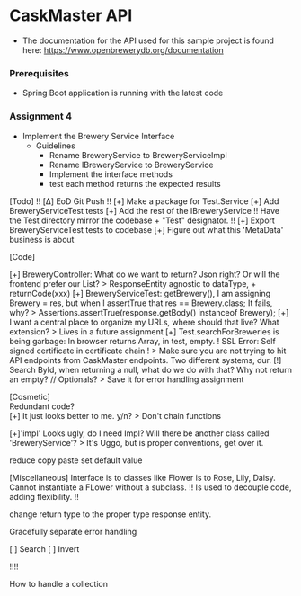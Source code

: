 # CaskMaster API
* The documentation for the API used for this sample project is found here:  https://www.openbrewerydb.org/documentation

### Prerequisites

* Spring Boot application is running with the latest code

### Assignment 4
* Implement the Brewery Service Interface
    * Guidelines
        * Rename BreweryService to BreweryServiceImpl
        * Rename IBreweryService to BreweryService
        * Implement the interface methods
        * test each method returns the expected results
      



[Todo]
!! [Δ] EoD Git Push !!
[+] Make a package for Test.Service
    [+] Add BreweryServiceTest tests
    [+] Add the rest of the IBreweryService
!! Have the Test directory mirror the codebase + "Test" designator. !!
[+] Export BreweryServiceTest tests to codebase
[+] Figure out what this 'MetaData' business is about


[Code]

[+] BreweryController: What do we want to return? Json right? Or will the frontend prefer our List<Brewery>?
    > ResponseEntity agnostic to dataType, +  returnCode(xxx)
[+] BreweryServiceTest: getBrewery(), I am assigning Brewery = res, but when I assertTrue that res == Brewery.class; It fails, why?
    > Assertions.assertTrue(response.getBody() instanceof Brewery);
[+] I want a central place to organize my URLs, where should that live? What extension?
    > Lives in a future assignment
[+] Test.searchForBreweries is being garbage: In browser returns Array, in test, empty.
    ! SSL Error: Self signed certificate in certificate chain !
    > Make sure you are not trying to hit API endpoints from CaskMaster endpoints. Two different systems, dur.
[!] Search ById, when returning a null, what do we do with that? Why not return an empty?
    // Optionals?
    > Save it for error handling assignment

[Cosmetic]           
Redundant code?       
[+] It just looks better to me. y/n?
    > Don't chain functions

[+]'impl' Looks ugly, do I need Impl?
Will there be another class called 'BreweryService'?
    > It's Uggo, but is proper conventions, get over it.


reduce copy paste
set default value



[Miscellaneous]
Interface is to classes like Flower is to Rose, Lily, Daisy. 
Cannot instantiate a FLower without a subclass.
!! Is used to decouple code, adding flexibility. !!

change return type to the proper type response entity.

Gracefully separate error handling

[ ] Search 
    [ ] Invert



!!!!

How to handle a collection
